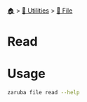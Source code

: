 <!--startTocHeader-->
[🏠](../../README.md) > [🔧 Utilities](../README.md) > [📁 File](README.md)
# Read
<!--endTocHeader-->

# Usage

<!--startCode-->
```bash
zaruba file read --help
```
<!--endCode-->



<!--startTocSubTopic-->
<!--endTocSubTopic-->